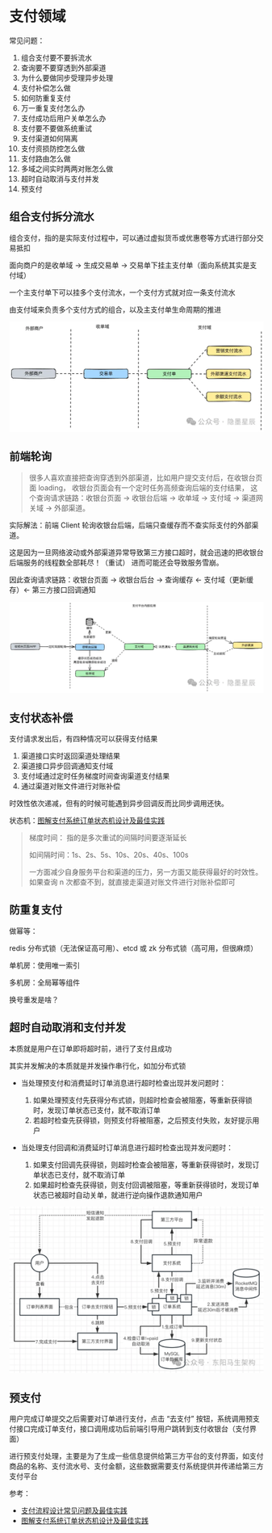 # 支付领域

常见问题：
1. 组合支付要不要拆流水
2. 查询要不要穿透到外部渠道
3. 为什么要做同步受理异步处理
4. 支付补偿怎么做
5. 如何防重复支付
6. 万一重复支付怎么办
7. 支付成功后用户关单怎么办
8. 支付要不要做系统重试
9. 支付渠道如何隔离
10. 支付资损防控怎么做
11. 支付路由怎么做
12. 多域之间实时两两对账怎么做
13. 超时自动取消与支付并发
14. 预支付

## 组合支付拆分流水

组合支付，指的是实际支付过程中，可以通过虚拟货币或优惠卷等方式进行部分交易抵扣

面向商户的是收单域 -> 生成交易单 -> 交易单下挂主支付单（面向系统其实是支付域）

一个主支付单下可以挂多个支付流水，一个支付方式就对应一条支付流水

由支付域来负责多个支付方式的组合，以及主支付单生命周期的推进

![支付单不同的子域.png](../../../../../../../../../docs/photo/支付单不同的子域.png)

## 前端轮询

> 很多人喜欢直接把查询穿透到外部渠道，比如用户提交支付后，在收银台页面 loading，
> 收银台页面会有一个定时任务高频查询后端的支付结果，
> 这个查询请求链路：收银台页面 -> 收银台后端 -> 收单域 -> 支付域 -> 渠道网关域 -> 外部渠道。

实际解法：前端 Client 轮询收银台后端，后端只查缓存而不查实际支付的外部渠道。

这是因为一旦网络波动或外部渠道异常导致第三方接口超时，就会迅速的把收银台后端服务的线程数全部耗尽！（重试） 进而可能还会导致服务雪崩。

因此查询请求链路：收银台页面 -> 收银台后台 -> 查询缓存 <- 支付域（更新缓存）<- 第三方接口回调通知

![支付成功逻辑链路.png](../../../../../../../../../docs/photo/支付成功逻辑链路.png)

## 支付状态补偿

支付请求发出后，有四种情况可以获得支付结果

1. 渠道接口实时返回渠道处理结果
2. 渠道接口异步回调通知支付域
3. 支付域通过定时任务梯度时间查询渠道支付结果
4. 通过渠道对账文件进行对账补偿

时效性依次递减，但有的时候可能遇到异步回调反而比同步调用还快。

状态机：[图解支付系统订单状态机设计及最佳实践](https://mp.weixin.qq.com/s/NPWiM4dk9M9b8Griiw6GkQ)

> 梯度时间： 指的是多次重试的间隔时间要逐渐延长
> 
> 如间隔时间：1s、2s、5s、10s、20s、40s、100s
> 
> 一方面减少自身服务平台和渠道的压力，另一方面又能获得最好的时效性。如果查询 n 次都查不到，就直接走渠道对账文件进行对账补偿即可

## 防重复支付

做幂等：

redis 分布式锁（无法保证高可用）、etcd 或 zk 分布式锁（高可用，但很麻烦）

单机房：使用唯一索引

多机房：全局幂等组件 

换号重发是啥？

## 超时自动取消和支付并发

本质就是用户在订单即将超时前，进行了支付且成功

其实并发解决的本质就是并发操作串行化，如加分布式锁

- 当处理预支付和消费延时订单消息进行超时检查出现并发问题时： 
  1. 如果处理预支付先获得分布式锁，则超时检查会被阻塞，等重新获得锁时，发现订单状态已支付，就不取消订单
  2. 若超时检查先获得锁，则预支付将被阻塞，之后预支付失败，友好提示用户

- 当处理支付回调和消费延时订单消息进行超时检查出现并发问题时：
  1. 如果支付回调先获得锁，则超时检查会被阻塞，等重新获得锁时，发现订单状态已支付，就不取消订单
  2. 如果超时检查先获得锁，则支付回调被阻塞，等重新获得锁时，发现订单状态已被超时自动关单，就进行逆向操作退款通知用户

![支付与超时关单并发问题.png](../../../../../../../../../docs/photo/支付与超时关单并发问题.png)

## 预支付

用户完成订单提交之后需要对订单进行支付，点击 “去支付” 按钮，系统调用预支付接口完成订单支付，接口调用成功后前端引导用户跳转到支付收银台（支付界面）

进行预支付处理，主要是为了生成一些信息提供给第三方平台的支付界面，如支付商品的名称、支付流水号、支付金额，这些数据需要支付系统提供并传递给第三方支付平台



参考：
- [支付流程设计常见问题及最佳实践](https://mp.weixin.qq.com/s/7CwuuN7Yvbiz81K8YXe41A)
- [图解支付系统订单状态机设计及最佳实践](https://mp.weixin.qq.com/s/NPWiM4dk9M9b8Griiw6GkQ)